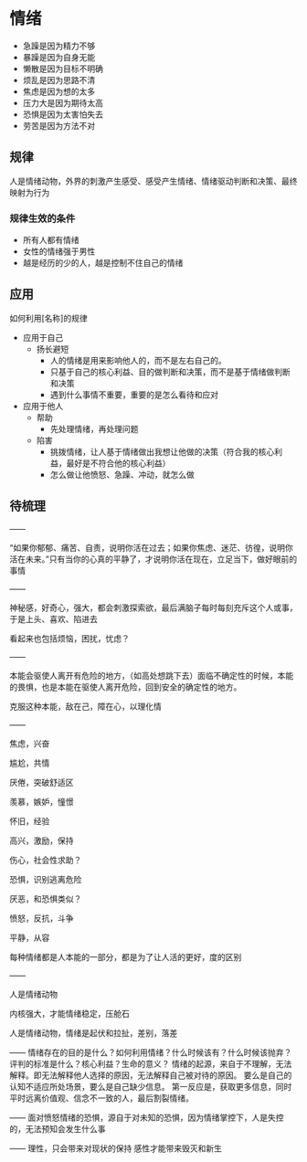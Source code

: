 # 情绪

- 急躁是因为精力不够
- 暴躁是因为自身无能
- 懒散是因为目标不明确
- 烦乱是因为思路不清
- 焦虑是因为想的太多
- 压力大是因为期待太高
- 恐惧是因为太害怕失去
- 劳苦是因为方法不对

## 规律

人是情绪动物，外界的刺激产生感受、感受产生情绪、情绪驱动判断和决策、最终映射为行为

### 规律生效的条件

- 所有人都有情绪
- 女性的情绪强于男性
- 越是经历的少的人，越是控制不住自己的情绪

## 应用

如何利用[名称]的规律

- 应用于自己
  - 扬长避短
    - 人的情绪是用来影响他人的，而不是左右自己的。
    - 只基于自己的核心利益、目的做判断和决策，而不是基于情绪做判断和决策
    - 遇到什么事情不重要，重要的是怎么看待和应对
- 应用于他人
  - 帮助
    - 先处理情绪，再处理问题
  - 陷害
    - 挑拨情绪，让人基于情绪做出我想让他做的决策（符合我的核心利益，最好是不符合他的核心利益）
    - 怎么做让他愤怒、急躁、冲动，就怎么做

## 待梳理

——

“如果你郁郁、痛苦、自责，说明你活在过去；如果你焦虑、迷茫、彷徨，说明你活在未来。”只有当你的心真的平静了，才说明你活在现在，立足当下，做好眼前的事情

——

神秘感，好奇心，强大，都会刺激探索欲，最后满脑子每时每刻充斥这个人或事，于是上头、喜欢、陷进去

看起来也包括烦恼，困扰，忧虑？

——

本能会驱使人离开有危险的地方，（如高处想跳下去）面临不确定性的时候，本能的畏惧，也是本能在驱使人离开危险，回到安全的确定性的地方。

克服这种本能，敌在己，障在心，以理化情

——

焦虑，兴奋

尴尬，共情

厌倦，突破舒适区

羡慕，嫉妒，憧憬

怀旧，经验

高兴，激励，保持

伤心，社会性求助？

恐惧，识别逃离危险

厌恶，和恐惧类似？

愤怒，反抗，斗争

平静，从容

每种情绪都是人本能的一部分，都是为了让人活的更好，度的区别

——

人是情绪动物

内核强大，才能情绪稳定，压舱石

人是情绪动物，情绪是起伏和拉扯，差别，落差

——
情绪存在的目的是什么？如何利用情绪？什么时候该有？什么时候该抛弃？评判的标准是什么？核心利益？生命的意义？
情绪的起源，来自于不理解，无法解释。即无法解释他人选择的原因，无法解释自己被对待的原因。
要么是自己的认知不适应所处场景，要么是自己缺少信息。
第一反应是，获取更多信息，同时平时远离价值观、信念不一致的人，最后割裂情绪。

——
面对愤怒情绪的恐惧，源自于对未知的恐惧，因为情绪掌控下，人是失控的，无法预知会发生什么事

——
理性，只会带来对现状的保持
感性才能带来毁灭和新生
